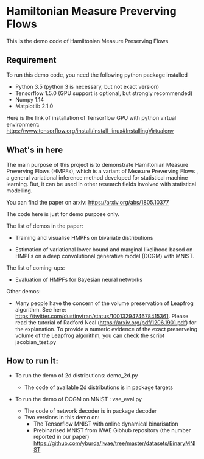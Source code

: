 # Hamiltonian Measure Preverving Flows
This is the demo code of Hamiltonian Measure Preserving Flows

## Requirement
To run this demo code, you need the following python package installed
- Python 3.5 (python 3 is necessary, but not exact version)
- Tensorflow 1.5.0 (GPU support is optional, but strongly recommended)
- Numpy 1.14
- Matplotlib 2.1.0

Here is the link of installation of Tensorflow GPU with python virtual
environment:
https://www.tensorflow.org/install/install_linux#InstallingVirtualenv

## What's in here
The main purpose of this project is to demonstrate Hamiltonian Measure
Preverving Flows (HMPFs), which is a variant of Measure Preverving Flows
, a general variational inference method developed for statistical
machine learning. But, it can be used in other research fields involved
with statistical modelling.

You can find the paper on arxiv:
https://arxiv.org/abs/1805.10377

The code here is just for demo purpose only.

The list of demos in the paper:

- Training and visualise HMPFs on bivariate distributions

- Estimation of variational lower bound and marginal likelihood based on
 HMPFs on a deep convolutional generative model (DCGM) with MNIST.

The list of coming-ups:

- Evaluation of HMPFs for Bayesian neural networks

Other demos:

- Many people have the concern of the volume preservation of Leapfrog
algorithm. See here: https://twitter.com/dustinvtran/status/1001329474678415361.
Please read the tutorial of Radford Neal
(https://arxiv.org/pdf/1206.1901.pdf) for the explanation.
To provide a numeric evidence of the exact preserveing volume of the
Leapfrog algorithm, you can check the script jacobian_test.py

## How to run it:

- To run the demo of 2d distributions: demo_2d.py
  - The code of available 2d distributions is in package targets

- To run the demo of DCGM on MNIST : vae_eval.py
  - The code of network decoder is in package decoder
  - Two versions in this demo on:
    - The Tensorflow MNIST with online dynamical binarisation
    - Prebinarised MNIST from IWAE Gibhub repository
    (the number reported in our paper)
    https://github.com/yburda/iwae/tree/master/datasets/BinaryMNIST



